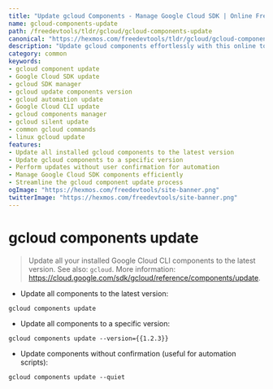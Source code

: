```yaml
---
title: "Update gcloud Components - Manage Google Cloud SDK | Online Free DevTools by Hexmos"
name: gcloud-components-update
path: /freedevtools/tldr/gcloud/gcloud-components-update
canonical: "https://hexmos.com/freedevtools/tldr/gcloud/gcloud-components-update/"
description: "Update gcloud components effortlessly with this online tool. Manage your Google Cloud SDK installation, upgrade versions, and automate updates. Free online tool, no registration required."
category: common
keywords:
- gcloud component update
- Google Cloud SDK update
- gcloud SDK manager
- gcloud update components version
- gcloud automation update
- Google Cloud CLI update
- gcloud components manager
- gcloud silent update
- common gcloud commands
- linux gcloud update
features:
- Update all installed gcloud components to the latest version
- Update gcloud components to a specific version
- Perform updates without user confirmation for automation
- Manage Google Cloud SDK components efficiently
- Streamline the gcloud component update process
ogImage: "https://hexmos.com/freedevtools/site-banner.png"
twitterImage: "https://hexmos.com/freedevtools/site-banner.png"
---
```


# gcloud components update

> Update all your installed Google Cloud CLI components to the latest version.
> See also: `gcloud`.
> More information: <https://cloud.google.com/sdk/gcloud/reference/components/update>.

- Update all components to the latest version:

`gcloud components update`

- Update all components to a specific version:

`gcloud components update --version={{1.2.3}}`

- Update components without confirmation (useful for automation scripts):

`gcloud components update --quiet`
